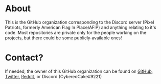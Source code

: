 # About
This is the GitHub organization corresponding to the Discord server (Pixel Patriots, formerly American Flag In Place/AFIP) and anything relating to it's code. Most repositories are private only for the people working on the projects, but there could be some publicly-available ones!

# Contact?
If needed, the owner of this GitHub organization can be found on [GitHub](https://github.com/CyberedCake), [Twitter](https://twitter.com/CyberedCake), [Reddit](https://reddit.com/u/CyberedCake), or Discord (CyberedCake#9221)
